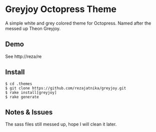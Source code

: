 # Greyjoy Octopress Theme

A simple white and grey colored theme for Octopress. Named after the messed up Theon Greyjoy.

## Demo

See http://reza/re

## Install

```
$ cd .themes
$ git clone https://github.com/rezajatnika/greyjoy.git
$ rake install[greyjoy]
$ rake generate
```

## Notes & Issues
The sass files still messed up, hope I will clean it later.
